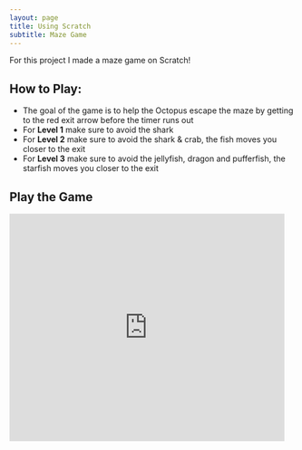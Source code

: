 ```yaml
---
layout: page
title: Using Scratch 
subtitle: Maze Game 
---
```


For this project I made a maze game on Scratch! 

## How to Play: 
- The goal of the game is to help the Octopus escape the maze by getting to the red exit arrow before the timer runs out
- For **Level 1** make sure to avoid the shark
- For **Level 2** make sure to avoid the shark & crab, the fish moves you closer to the exit 
- For **Level 3** make sure to avoid the jellyfish, dragon and pufferfish, the starfish moves you closer to the exit

## Play the Game 
<iframe src="https://scratch.mit.edu/projects/1159859601/embed" allowtransparency="true" width="485" height="402" frameborder="0" scrolling="no" allowfullscreen></iframe> 
 
